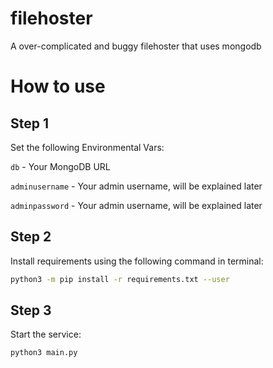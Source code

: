 # filehoster
A over-complicated and buggy filehoster that uses mongodb

# How to use
## Step 1
Set the following Environmental Vars:
  
  `db` - Your MongoDB URL
  
  `adminusername` - Your admin username, will be explained later
  
  `adminpassword` - Your admin username, will be explained later

## Step 2
Install requirements using the following command in terminal:
``` bash
python3 -m pip install -r requirements.txt --user
```

## Step 3
Start the service:
``` bash
python3 main.py
```
